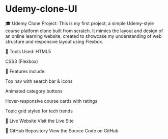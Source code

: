 # Udemy-clone-UI
🎓 Udemy Clone Project:
This is my first project, a simple Udemy-style course platform clone built from scratch. It mimics the layout and design of an online learning website, created to showcase my understanding of web structure and responsive layout using Flexbox.

🔧 Tools Used:
HTML5

CSS3 (Flexbox)

🎯 Features include:

Top nav with search bar & icons

Animated category buttons

Hover-responsive course cards with ratings

Topic grid styled for tech trends


🔗 Live Website
Visit the Live Site

📂 GitHub Repository
View the Source Code on GitHub
